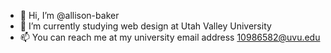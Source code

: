 - 👋 Hi, I’m @allison-baker
- 🌱 I’m currently studying web design at Utah Valley University
- 📫 You can reach me at my university email address 10986582@uvu.edu

<!---
allison-baker/allison-baker is a ✨ special ✨ repository because its `README.md` (this file) appears on your GitHub profile.
You can click the Preview link to take a look at your changes.
--->
